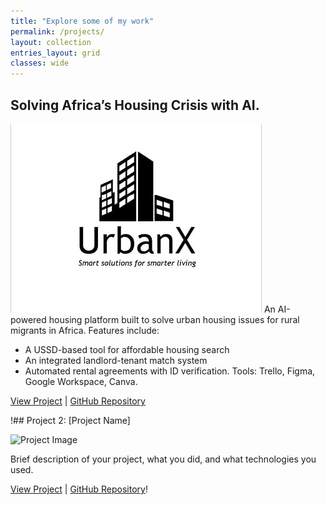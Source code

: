 ```yaml
---
title: "Explore some of my work"
permalink: /projects/
layout: collection
entries_layout: grid
classes: wide
---
```


## Solving Africa’s Housing Crisis with AI.

![Project Image](/assets/images/urbanx.jpg)
An AI-powered housing platform built to solve urban housing issues for rural migrants in Africa. Features include:
- A USSD-based tool for affordable housing search
- An integrated landlord-tenant match system
- Automated rental agreements with ID verification.
  Tools: Trello, Figma, Google Workspace, Canva.

[View Project](#) | [GitHub Repository](#)

!## Project 2: [Project Name]

![Project Image](/assets/images/project2.jpg)

Brief description of your project, what you did, and what technologies you used.

[View Project](#) | [GitHub Repository](#)!
